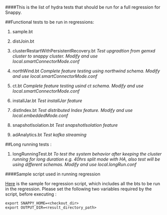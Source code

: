 ####This is the list of hydra tests that should be run for a full regression for Snappy.

##Functional tests to be run in regressions:
1. sample.bt

2. distJoin.bt

3. clusterRestartWithPersistentRecovery.bt
	*Test upgradtion from gemxd cluster to snappy cluster. Modify and use local.smartConnectorMode.conf*

4. northWind.bt
	*Complete feature testing using northwind schema. Modify and use local.smartConnectorMode.conf*

5. ct.bt
	*Complete feature testing usind ct schema. Modify and use local.smartConnectorMode.conf*

6. installJar.bt
	*Test installJar feature*

7. distIndex.bt
	*Test distributed Index feature. Modify and use local.embeddedMode.conf*

8. snapshotIsolation.bt
	*Test snapshotIsolation feature*

9. adAnalytics.bt
	*Test kafka streaming*

##Long running tests :

1. longRunningTest.bt
	*To test the system behavior after keeping the cluster running for long duration e.g. 40hrs split mode with HA, also test will be using different schemas. Modify and use local.longRun.conf*


####Sample script used in running regression

[Here](snappyRegressionScript.sh) is the sample for regression script, which includes all the bts to be run in the regression. Please set the following two variables required by the script, before executing :

```
export SNAPPY_HOME=<checkout_dir>
export OUTPUT_DIR=<result_directory_path>
```